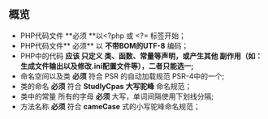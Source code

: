 ## 概览

* PHP代码文件 **必须 **以&lt;?php 或 &lt;?= 标签开始；
* PHP代码文件** 必须** 以 **不带BOM的UTF-8** 编码；
* PHP中的代码 **应该 只定义 类、函数、常量等声明，或产生其他 副作用（如：生成文件输出以及修改.ini配置文件等），二者只能选一;**
* 命名空间以及类 **必须** 符合 PSR 的自动加载规范 PSR-4中的一个;
* 类的命名 **必须** 符合 **StudlyCpas** **大写驼峰** 命名规范；
* 类中的常量 所有的字母 **必须** 大写，单词间隔使用下划线分隔;
* 方法名称 **必须** 符合 **cameCase** 式的小写驼峰命名规范；



